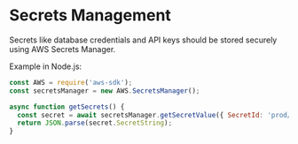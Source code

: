 # Secrets Management

Secrets like database credentials and API keys should be stored securely using AWS Secrets Manager.

Example in Node.js:
```js
const AWS = require('aws-sdk');
const secretsManager = new AWS.SecretsManager();

async function getSecrets() {
  const secret = await secretsManager.getSecretValue({ SecretId: 'prod/db-credentials' }).promise();
  return JSON.parse(secret.SecretString);
}
